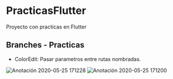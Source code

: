 # PracticasFlutter

Proyecto con practicas en Flutter

## Branches - Practicas

- ColorEdit: Pasar parametros entre rutas nombradas.

![Anotación 2020-05-25 171228](https://user-images.githubusercontent.com/31090711/82847404-2aa0d100-9eab-11ea-9a82-b1647b97c381.png)
![Anotación 2020-05-25 171200](https://user-images.githubusercontent.com/31090711/82847392-24125980-9eab-11ea-8218-e66825474ea1.png)


